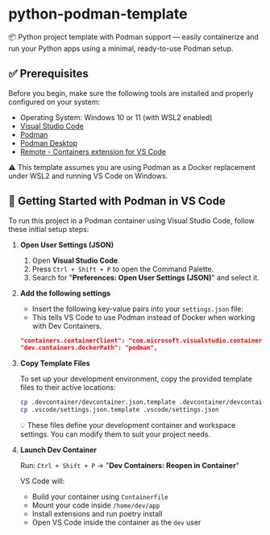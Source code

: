 # python-podman-template
📦 Python project template with Podman support — easily containerize and run your Python apps using a minimal, ready-to-use Podman setup.

## ✅ Prerequisites
Before you begin, make sure the following tools are installed and properly configured on your system:
- Operating System: Windows 10 or 11 (with WSL2 enabled)
- [Visual Studio Code](https://code.visualstudio.com/)
- [Podman](https://podman.io/)
- [Podman Desktop](https://podman.io/podman-desktop)
- [Remote - Containers extension for VS Code](https://marketplace.visualstudio.com/items?itemName=ms-vscode-remote.remote-containers)

⚠️ This template assumes you are using Podman as a Docker replacement under WSL2 and running VS Code on Windows.

## 🚀 Getting Started with Podman in VS Code
To run this project in a Podman container using Visual Studio Code, follow these initial setup steps:

1. **Open User Settings (JSON)**
    1. Open **Visual Studio Code**.
    1. Press `Ctrl + Shift + P` to open the Command Palette.
    1. Search for "**Preferences: Open User Settings (JSON)**" and select it.

1. **Add the following settings**
    - Insert the following key-value pairs into your `settings.json` file:
    - This tells VS Code to use Podman instead of Docker when working with Dev Containers.
    ```json
    "containers.containerClient": "com.microsoft.visualstudio.containers.podman",
    "dev.containers.dockerPath": "podman",
    ``` 

1. **Copy Template Files**

    To set up your development environment, copy the provided template files to their active locations:
    ```bash
    cp .devcontainer/devcontainer.json.template .devcontainer/devcontainer.json
    cp .vscode/settings.json.template .vscode/settings.json
    ```
    💡 These files define your development container and workspace settings. You can modify them to suit your project needs.

1. **Launch Dev Container**
    
    Run: `Ctrl + Shift + P` → "**Dev Containers: Reopen in Container**"

    VS Code will:
    - Build your container using `Containerfile`
    - Mount your code inside `/home/dev/app`
    - Install extensions and run poetry install
    - Open VS Code inside the container as the `dev` user
